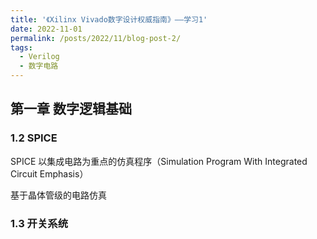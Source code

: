```yaml
---
title: '《Xilinx Vivado数字设计权威指南》——学习1'
date: 2022-11-01
permalink: /posts/2022/11/blog-post-2/
tags:
  - Verilog
  - 数字电路
---
```


## 第一章 数字逻辑基础

### 1.2 SPICE

SPICE 以集成电路为重点的仿真程序（Simulation Program With Integrated Circuit Emphasis）

基于晶体管级的电路仿真

### 1.3 开关系统
